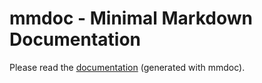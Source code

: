 # mmdoc - Minimal Markdown Documentation

Please read the [documentation](https://ryantm.github.io/mmdoc/) (generated with mmdoc).
